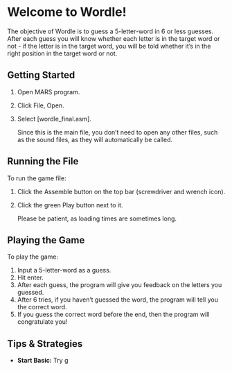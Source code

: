 # Welcome to Wordle!

The objective of Wordle is to guess a 5-letter-word in 6 or less guesses. After each guess you will know whether each letter is in the target word or not - if the letter is in the target word, you will be told whether it’s in the right position in the target word or not.

## Getting Started

1. Open MARS program.
2. Click File, Open.
3. Select [wordle_final.asm].
   
   Since this is the main file, you don’t need to open any other files, such as the sound files, as they will automatically be called.

## Running the File

To run the game file:

1. Click the Assemble button on the top bar (screwdriver and wrench icon).
2. Click the green Play button next to it.
   
   Please be patient, as loading times are sometimes long.

## Playing the Game

To play the game:

1. Input a 5-letter-word as a guess.
2. Hit enter.
3. After each guess, the program will give you feedback on the letters you guessed.
4. After 6 tries, if you haven’t guessed the word, the program will tell you the correct word.
5. If you guess the correct word before the end, then the program will congratulate you!

## Tips & Strategies

- **Start Basic:** Try g
